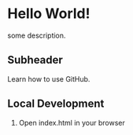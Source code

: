 # Hello World!

some description.

## Subheader

Learn how to use GitHub.

## Local Development

1.  Open index.html in your browser
